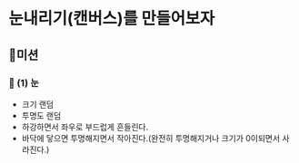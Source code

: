 # 눈내리기(캔버스)를 만들어보자

## 🚀미션

### 🎯 (1) 눈
- 크기 랜덤
- 투명도 랜덤
- 하강하면서 좌우로 부드럽게 흔들린다.
- 바닥에 닿으면 투명해지면서 작아진다.(완전히 투명해지거나 크기가 0이되면서 사라진다.)